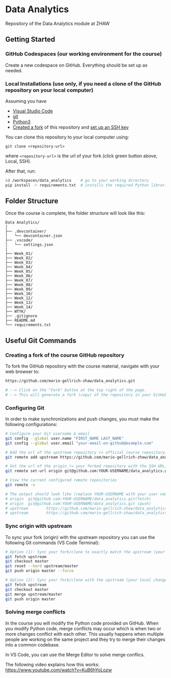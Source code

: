 # Data Analytics

Repository of the Data Analytics module at ZHAW

## Getting Started

### GitHub Codespaces (our working environment for the course)

Create a new codespace on GitHub. Everything should be set up as needed.

### Local Installations (use only, if you need a clone of the GitHub repository on your local computer)

Assuming you have

- [Visual Studio Code](https://code.visualstudio.com/Download)
- [git](https://github.com/git-guides/install-git)
- [Python3](https://www.python.org/downloads/)
- [Created a fork](https://github.com/mario-gellrich-zhaw/data_analytics/fork) of this repository and [set up an SSH key](https://docs.github.com/en/github-ae@latest/authentication/connecting-to-github-with-ssh/adding-a-new-ssh-key-to-your-github-account)

You can clone this repository to your local computer using:

```
git clone <repository-url>
```

where `<repository-url>` is the url of your fork (click green button above, Local, SSH).

After that, run:

```bash
cd /workspaces/data_analytics    # go to your working directory
pip install -r requirements.txt  # installs the required Python libraries
```

## Folder Structure

Once the course is complete, the folder structure will look like this:

```
Data Analytics/
│
├── .devcontainer/
│   └── devcontainer.json
├── .vscode/
│   └── settings.json
|
├── Week_01/
├── Week_02/
├── Week_03/
├── Week_04/
├── Week_05/
├── Week_06/
├── Week_07/
├── Week_08/
├── Week_09/
├── Week_10/
├── Week_12/
├── Week_13/
├── Week_14/
├── WTYK/
├── .gitignore
├── README.md
└── requirements.txt
```

## Useful Git Commands

### Creating a fork of the course GitHub repository

To fork the GitHub repository with the course material, navigate with your web browser to:

```bash
https://github.com/mario-gellrich-zhaw/data_analytics.git

# --> Click on the "Fork" button at the top right of the page.
# --> This will generate a fork (copy) of the repository in your GitHub account.
```

### Configuring Git

In order to make synchronizations and push changes, you must make the following configurations:

```bash
# Configure your Git username & email
git config --global user.name "FIRST_NAME LAST_NAME"
git config --global user.email "your-email-on-github@example.com"

# Add the url of the upstream repository (= official course repository)
git remote add upstream https://github.com/mario-gellrich-zhaw/data_analytics.git

# Set the url of the origin (= your forked repository with the SSH URL)
git remote set-url origin git@github.com:YOUR-USERNAME/data_analytics.git

# View the current configured remote repositories
git remote -v

# The output should look like (replace YOUR-USERNAME with your user name) ...
# origin  git@github.com:YOUR-USERNAME/data_analytics.git(fetch)
# origin  git@github.com:YOUR-USERNAME/data_analytics.git (push)
# upstream        https://github.com/mario-gellrich-zhaw/data_analytics.git (fetch)
# upstream        https://github.com/mario-gellrich-zhaw/data_analytics.git (push)
```

### Sync origin with upstream

To sync your fork (origin) with the upstream repository you can use the following Git commands (VS Code Terminal):

```bash
# Option (1): Sync your fork/clone to exactly match the upstream (your local changes will be overwritten)
git fetch upstream
git checkout master
git reset --hard upstream/master
git push origin master --force

# Option (2): Sync your fork/clone with the upstream (your local changes are preserved but merge conflicts may have to be resolved)
git fetch upstream
git checkout master
git merge upstream/master
git push origin master
```

### Solving merge conflicts

In the course you will modify the Python code provided on GitHub. When you modify Python code, merge conflicts may occur which is when two or more changes conflict with each other. This usually happens when multiple people are working on the same project and they try to merge their changes into a common codebase.

In VS Code, you can use the Merge Editor to solve merge conflics.

The following video explains how this works: https://www.youtube.com/watch?v=KuB6hYoLozw

